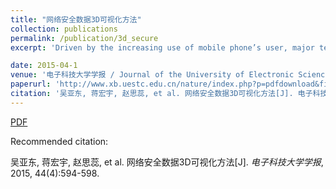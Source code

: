 ```yaml
---
title: "网络安全数据3D可视化方法"
collection: publications
permalink: /publication/3d_secure
excerpt: 'Driven by the increasing use of mobile phone’s user, major telecommunication providers deploy more base stations to cover a wider geographic area. However, that leads to soaring energy consumption. The primary contribution of this paper is to propose a visual analytics approach to enhance energy awareness for cellular network planning. With the goal of increasing energy efficiency and maintaining the quality of service, we present a map-based visual analysis tool called Aureole for the exploration and analysis of cellular networks in spatial and temporal aspects. Moreover, it was designed with circular composition theory to allow users to concentrate on the area of interest while not losing the context information. With this method, users can conduct a multi-level analysis of the cellular network. Finally, we show the effectiveness of the approach in a set of usage scenarios.'

date: 2015-04-1
venue: '电子科技大学学报 / Journal of the University of Electronic Science and Technology of China'
paperurl: 'http://www.xb.uestc.edu.cn/nature/index.php?p=pdfdownload&file=public/uploadfiles/UESTC20150420.pdf&item_id=1706'
citation: '吴亚东, 蒋宏宇, 赵思蕊, et al. 网络安全数据3D可视化方法[J]. 电子科技大学学报, 2015, 44(4):594-598.'
---
```


[PDF](http://www.swustvis.cn/media/filer_public/filer_public/ff/de/ffdefdf1-0b16-4ef9-9b71-6531d1d1b382/aureole-jov-jiang.pdf)

Recommended citation: 

吴亚东, 蒋宏宇, 赵思蕊, et al. 网络安全数据3D可视化方法[J]. <i>电子科技大学学报</i>, 2015, 44(4):594-598.
